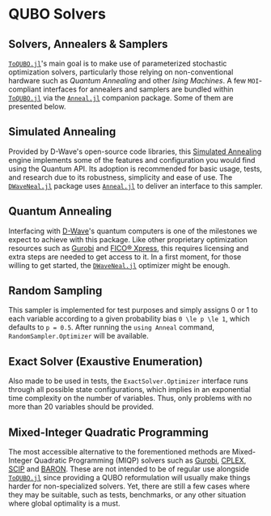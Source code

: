 # QUBO Solvers

## Solvers, Annealers & Samplers
[`ToQUBO.jl`](https://github.com/psrenergy/ToQUBO.jl)'s main goal is to make use of parameterized stochastic optimization solvers, particularly those relying on non-conventional hardware such as *Quantum Annealing* and other *Ising Machines*.
A few `MOI`-compliant interfaces for annealers and samplers are bundled within [`ToQUBO.jl`](https://github.com/psrenergy/ToQUBO.jl) via the [`Anneal.jl`](https://github.com/psrenergy/Anneal.jl) companion package.
Some of them are presented below.

## Simulated Annealing
Provided by D-Wave's open-source code libraries, this [Simulated Annealing](https://en.wikipedia.org/wiki/Simulated_annealing) engine implements some of the features and configuration you would find using the Quantum API.
Its adoption is recommended for basic usage, tests, and research due to its robustness, simplicity and ease of use.
The [`DWaveNeal.jl`](https://github.com/psrenergy/DWaveNeal.jl) package uses [`Anneal.jl`](https://github.com/psrenergy/Anneal.jl) to deliver an interface to this sampler.

## Quantum Annealing
Interfacing with [D-Wave](https://www.dwavesys.com/)'s quantum computers is one of the milestones we expect to achieve with this package.
Like other proprietary optimization resources such as [Gurobi](https://gurobi.com) and [FICO® Xpress](https://www.fico.com/en/products/fico-xpress-solver), this requires licensing and extra steps are needed to get access to it.
In a first moment, for those willing to get started, the [`DWaveNeal.jl`](https://github.com/psrenergy/DWaveNeal.jl) optimizer might be enough.

## Random Sampling
This sampler is implemented for test purposes and simply assigns 0 or 1 to each variable according to a given probability bias ``0 \le p \le 1``, which defaults to ``p = 0.5``.
After running the `using Anneal` command, `RandomSampler.Optimizer` will be available.

## Exact Solver (Exaustive Enumeration)
Also made to be used in tests, the `ExactSolver.Optimizer` interface runs through all possible state configurations, which implies in an exponential time complexity on the number of variables.
Thus, only problems with no more than 20 variables should be provided.

## Mixed-Integer Quadratic Programming
The most accessible alternative to the forementioned methods are Mixed-Integer Quadratic Programming (MIQP) solvers such as [Gurobi](https://github.com/jump-dev/Gurobi.jl), [CPLEX](https://github.com/jump-dev/CPLEX.jl), [SCIP](https://github.com/scipopt/SCIP.jl) and [BARON](https://github.com/jump-dev/BARON.jl).
These are not intended to be of regular use alongside [`ToQUBO.jl`](https://github.com/psrenergy/ToQUBO.jl) since providing a QUBO reformulation will usually make things harder for non-specialized solvers.
Yet, there are still a few cases where they may be suitable, such as tests, benchmarks, or any other situation where global optimality is a must.
